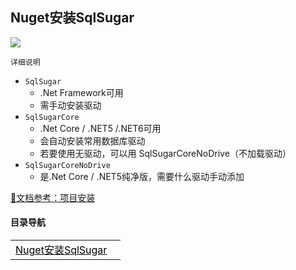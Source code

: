 

## Nuget安装SqlSugar


![](https://cdn.jsdelivr.net/gh/DotNeter-Hpf/Images/img/20220518224302.png)

`详细说明`

* `SqlSugar`
    * .Net Framework可用
    * 需手动安装驱动
* `SqlSugarCore`
    * .Net Core / .NET5 /.NET6可用
    * 会自动安装常用数据库驱动
    * 若要使用无驱动，可以用 SqlSugarCoreNoDrive（不加载驱动）
* `SqlSugarCoreNoDrive`
    * 是.Net Core / .NET5纯净版，需要什么驱动手动添加




[📄文档参考：项目安装](https://www.donet5.com/home/Doc?typeId=1226)


<div class="NavigateDiv">
<h4>目录导航</h4>
<table style="border:none;">
    <tr style="border:none;">
    <td style="border:none;width:160px"><a style="color:black" href="/#/SqlSugar/从零开始/项目安装?id=nuget安装sqlsugar" > Nuget安装SqlSugar </a></td>
    </tr>
</table>
</div>
